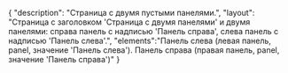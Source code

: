{
"description": "Страница с двумя пустыми панелями.",
"layout": "Страница с заголовком 'Страница с двумя панелями' и двумя панелями: справа панель с надписью 'Панель справа', слева панель с надписью 'Панель слева'.",
"elements":"Панель слева (левая панель, panel, значение 'Панель слева').
Панель справа (правая панель, panel, значение 'Панель справа')"
}
